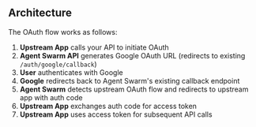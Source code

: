 ## Architecture

The OAuth flow works as follows:

1. **Upstream App** calls your API to initiate OAuth
2. **Agent Swarm API** generates Google OAuth URL (redirects to existing `/auth/google/callback`)
3. **User** authenticates with Google
4. **Google** redirects back to Agent Swarm's existing callback endpoint
5. **Agent Swarm** detects upstream OAuth flow and redirects to upstream app with auth code
6. **Upstream App** exchanges auth code for access token
7. **Upstream App** uses access token for subsequent API calls
